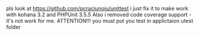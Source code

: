 pls look at https://github.com/pcraciunoiu/unittest
i just fix it to make work with kohana 3.2 and PHPUnit 3.5.5
Also i removed code coverage support - it's not work for me.
ATTENTION!!!
you must put you test in applictaion utest folder